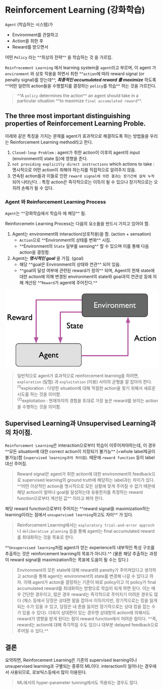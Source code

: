 # Reinforcement Learning (강화학습)

`Agent` (학습하는 시스템)가   

* Environment를 관찰하고  
* Action을 취한 후  
* Reward를 받으면서  

어떤 `Policy` 라는 ^^최상의 전략^^ 을 학습하는 것 을 가르킴.

`Reinfrocement Learning` 에서 learning system을 `agent`라고 부르며, 이 agent 가 `environment` 와 상호 작용을 하면서 취한 ^^`action`에 따라 reward signal (or penalty signal)를 얻는데^^, ***최종적인 accumulated reward 를 maximize*** 하도록 ^^어떤 일련의 action들을 수행할지를 결정하는 `policy`를 학습^^ 하는 것을 가르킨다.

> ^^A `policy` determines the action^^ an agent should take in a particular situation ^^to maximize `final accumulated reward`^^.

## The three most important distinguishing properties of Reinforcement Learning Proble.

아래와 같은 특징을 가지는 문제를 agent가 효과적으로 해결하도록 하는 방법들을 우리는 Reinforcement Learning method라고 한다.

1. `Closed-loop Problem` : agent가 취한 action이 이후의 agent의 input (environment의 state 등)에 영향을 준다. 
2. `not providing explicitly direct instructions` which actions to take : 명시적으로 어떤 action이 취해야 하는지를 직접적으로 알려주지 않음.
3. 연속된 action들과 이들로 인한 `reward signal에 의한 결과는 장기간에 걸쳐 누적` 되어 나타난다. : 특정 action은 즉각적으로는 이득이 될 수 있으나 장기적으로는 오히려 손해가 될 수 있다.

### Agent 와 Reinforcement Learning Process

`Agent`는 ^^강화학습에서 학습자 에 해당^^ 됨.

Reinforcemetn Learning Process는 다음의 요소들을 반드시 가지고 있어야 함.

1. Agent는 environment와 interaction(상호작용)을 함. (action + sensation)
    - `Action`으로 ^^Environment의 상태를 변화^^ 시킴.
    - ^^Environment의 `State` 일부를 sensing^^ 할 수 있으며 이를 통해 다음 action을 결정함.
2. Agent는 ***명시적인 goal*** 을 가짐. (goal)
    - 해당 ^^goal은 Environment의 상태와 연관^^ 되어 있음.
    - ^^goal의 달성 여부에 관련된 reward가 정의^^ 되며, Agent의 현재 state에 대한 action에 의해 변경된 environment의 state와 goal과의 연관성 등에 의해 계산된 ^^`Reward`가 agent에 주어진다.^^

![](../img/ch00/reinforcement_learning.png)

> 일반적으로 agent가 효과적으로 reinforcement learning을 하려면, `exploration` (탐험) 과 `exploitation` (이용) 사이의 균형을 잘 잡아야 한다.  
> $^{(1)}$exploration : 다양한 situation에 대해 적절한 action을 찾기 위해서 새로운 시도를 하는 것을 의미함.  
> $^{(2)}$explotiation : 현재까지의 경험을 토대로 가장 높은 reward를 보이는 action을 수행하는 것을 의미함.


## Supervised Learning과 Unsupervised Learning과의 차이점.

`Reinforcement Learning`은 interaction으로부터 학습이 이루어져야하는데, 이 경우 ^^모든 situation에 대한 correct action이 지정되기 불가능^^ (=whole label제공이 불가능)함 (`supervised learning과의 차이점`). 때문에 `reward function` 등이 label 대신 주어짐. 

> Reward signal은 agent가 취한 action에 대한 environment의 feedback으로 supervised learning의 ground truth에 해당하는 label과는 차이가 있다. ^^어떤 이상적인 action을 명시적으로 모든 상황에 맞게 주어질 수 없기 때문에 해당 action이 얼마나 goal을 달성하는데 유용한지를 측정하는 reward function으로부터 계산된 값^^ 이라고 봐야 한다.

해당 reward function으로부터 주어지는 ^^reward signal을 maximization하는 learning이라는 점에서 `unsupervised learning`하고도 차이^^ 가 있다.

> Reinforcement Learning에서는 `exploratory trial-and-error approch` 나 `deliberative planning` 등을 통해 agent는 final accumulated reward를 최대화하는 것을 목표로 한다.

^^`Unsupervised learning`처럼 agent가 얻는 experience의 내부적인 특성 구조를 추출하는 것은 reinforcement learning의 목표가 아니다.^^ (물론 해당 추출하는 과정이 reward signal을 maximization하는 목표에 도움이 될 수는 있다.)  

> Environment의 모든 state에 대해 reward와 panelty가 주어져있다고 생각하고 acton을 통해 agent는 environment의 state를 변경해 나갈 수 있다고 하자. 
> 이때 agent가 acton을 결정하는 기준이 바로 policy이고 이 policy가 final accumulated reward를 최대화하는 방향으로 학습이 되게 하면 된다. 
> 이는 매우 간단한 경우이고, 많은 경우 reward는 즉각적으로 주어지기 어려운 경우도 많다 (체스 등에서 당장은 상대편 말을 잡아서 이득이지만, 장기적으로는 킹을 잃게 되는 수가 있을 수 있고, 당장은 내 퀸을 잃지만 장기적으로는 상대 킹을 잡는 수가 있을 수 있다).
> 더욱이 상대편이 있는 경우엔 상대방의 action에 의해서도 reward가 영향을 받게 된다는 점이 reward function에서 어려운 점이다. ^^즉, reward는 action에 대해 즉각적일 수도 있으나 대부분 delayed feedback으로 주어질 수 있다.^^

## 결론

요약하면, Reinforcement Learning은 기존의 supervised learning이나 unsupervised learning과 구별되는 종류의 ML이다. interaction이 일어나는 경우에서 사용되므로, 로보틱스등에서 많이 이용된다. 

> ML에서의 hyper-parameter tunning에서도 적용되는 경우도 많다.

